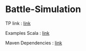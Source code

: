 # Battle-Simulation

TP link : [link](https://docs.google.com/document/d/10CoNxD0QV5RCKb95wZdJnrr3TD9IpeXfmETzp9g7i5o/edit)

Examples Scala : [link](https://github.com/apache/spark/tree/master/examples/src/main/scala/org/apache/spark/examples)

Maven Dependencies : [link](https://mvnrepository.com/artifact/org.apache.spark)

